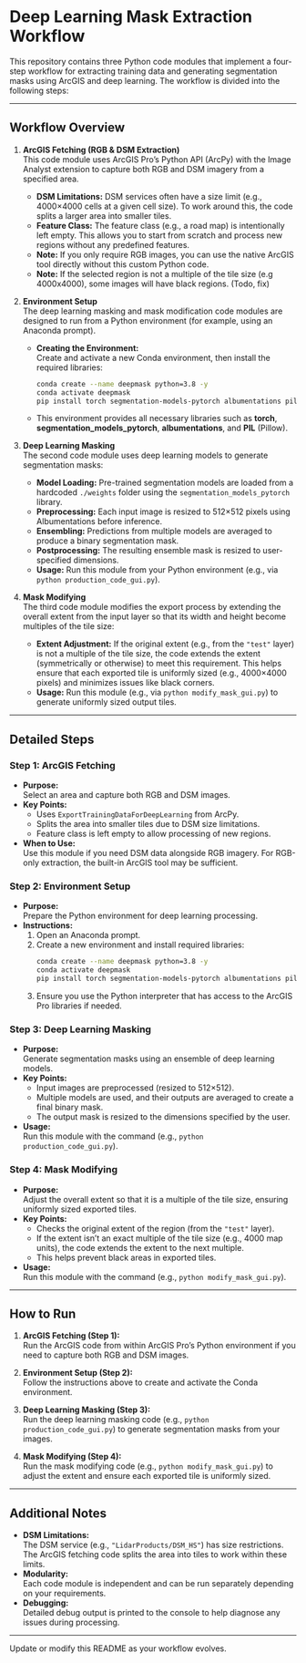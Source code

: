 # Deep Learning Mask Extraction Workflow

This repository contains three Python code modules that implement a four-step workflow for extracting training data and generating segmentation masks using ArcGIS and deep learning. The workflow is divided into the following steps:

---

## Workflow Overview

1. **ArcGIS Fetching (RGB & DSM Extraction)**  
   This code module uses ArcGIS Pro’s Python API (ArcPy) with the Image Analyst extension to capture both RGB and DSM imagery from a specified area.  
   - **DSM Limitations:** DSM services often have a size limit (e.g., 4000×4000 cells at a given cell size). To work around this, the code splits a larger area into smaller tiles.  
   - **Feature Class:** The feature class (e.g., a road map) is intentionally left empty. This allows you to start from scratch and process new regions without any predefined features.  
   - **Note:** If you only require RGB images, you can use the native ArcGIS tool directly without this custom Python code.
   - **Note:** If the selected region is not a multiple of the tile size (e.g 4000x4000), some images will have black regions. (Todo, fix)

2. **Environment Setup**  
   The deep learning masking and mask modification code modules are designed to run from a Python environment (for example, using an Anaconda prompt).  
   - **Creating the Environment:**  
     Create and activate a new Conda environment, then install the required libraries:
     ```bash
     conda create --name deepmask python=3.8 -y
     conda activate deepmask
     pip install torch segmentation-models-pytorch albumentations pillow
     ```
   - This environment provides all necessary libraries such as **torch**, **segmentation_models_pytorch**, **albumentations**, and **PIL** (Pillow).

3. **Deep Learning Masking**  
   The second code module uses deep learning models to generate segmentation masks:
   - **Model Loading:** Pre-trained segmentation models are loaded from a hardcoded `./weights` folder using the `segmentation_models_pytorch` library.
   - **Preprocessing:** Each input image is resized to 512×512 pixels using Albumentations before inference.
   - **Ensembling:** Predictions from multiple models are averaged to produce a binary segmentation mask.
   - **Postprocessing:** The resulting ensemble mask is resized to user-specified dimensions.
   - **Usage:** Run this module from your Python environment (e.g., via `python production_code_gui.py`).

4. **Mask Modifying**  
   The third code module modifies the export process by extending the overall extent from the input layer so that its width and height become multiples of the tile size:
   - **Extent Adjustment:** If the original extent (e.g., from the `"test"` layer) is not a multiple of the tile size, the code extends the extent (symmetrically or otherwise) to meet this requirement. This helps ensure that each exported tile is uniformly sized (e.g., 4000×4000 pixels) and minimizes issues like black corners.  
   - **Usage:** Run this module (e.g., via `python modify_mask_gui.py`) to generate uniformly sized output tiles.

---

## Detailed Steps

### Step 1: ArcGIS Fetching
- **Purpose:**  
  Select an area and capture both RGB and DSM images.
- **Key Points:**  
  - Uses `ExportTrainingDataForDeepLearning` from ArcPy.
  - Splits the area into smaller tiles due to DSM size limitations.
  - Feature class is left empty to allow processing of new regions.
- **When to Use:**  
  Use this module if you need DSM data alongside RGB imagery. For RGB-only extraction, the built-in ArcGIS tool may be sufficient.

### Step 2: Environment Setup
- **Purpose:**  
  Prepare the Python environment for deep learning processing.
- **Instructions:**  
  1. Open an Anaconda prompt.
  2. Create a new environment and install required libraries:
     ```bash
     conda create --name deepmask python=3.8 -y
     conda activate deepmask
     pip install torch segmentation-models-pytorch albumentations pillow
     ```
  3. Ensure you use the Python interpreter that has access to the ArcGIS Pro libraries if needed.

### Step 3: Deep Learning Masking
- **Purpose:**  
  Generate segmentation masks using an ensemble of deep learning models.
- **Key Points:**  
  - Input images are preprocessed (resized to 512×512).
  - Multiple models are used, and their outputs are averaged to create a final binary mask.
  - The output mask is resized to the dimensions specified by the user.
- **Usage:**  
  Run this module with the command (e.g., `python production_code_gui.py`).

### Step 4: Mask Modifying
- **Purpose:**  
  Adjust the overall extent so that it is a multiple of the tile size, ensuring uniformly sized exported tiles.
- **Key Points:**  
  - Checks the original extent of the region (from the `"test"` layer).
  - If the extent isn’t an exact multiple of the tile size (e.g., 4000 map units), the code extends the extent to the next multiple.
  - This helps prevent black areas in exported tiles.
- **Usage:**  
  Run this module with the command (e.g., `python modify_mask_gui.py`).

---

## How to Run

1. **ArcGIS Fetching (Step 1):**  
   Run the ArcGIS code from within ArcGIS Pro’s Python environment if you need to capture both RGB and DSM images.

2. **Environment Setup (Step 2):**  
   Follow the instructions above to create and activate the Conda environment.

3. **Deep Learning Masking (Step 3):**  
   Run the deep learning masking code (e.g., `python production_code_gui.py`) to generate segmentation masks from your images.

4. **Mask Modifying (Step 4):**  
   Run the mask modifying code (e.g., `python modify_mask_gui.py`) to adjust the extent and ensure each exported tile is uniformly sized.

---

## Additional Notes

- **DSM Limitations:**  
  The DSM service (e.g., `"LidarProducts/DSM_HS"`) has size restrictions. The ArcGIS fetching code splits the area into tiles to work within these limits.
- **Modularity:**  
  Each code module is independent and can be run separately depending on your requirements.
- **Debugging:**  
  Detailed debug output is printed to the console to help diagnose any issues during processing.

---

Update or modify this README as your workflow evolves.
